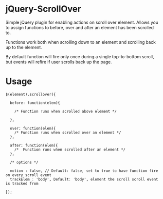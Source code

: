 jQuery-ScrollOver
=================

Simple jQuery plugin for enabling actions on scroll over element. Allows you to assign functions to before, over and after an element has been scrolled to.

Functions work both when scrolling down to an element and scrolling back up to the element.

By default function will fire only once during a single top-to-bottom scroll, but events will refire if user scrolls back up the page.

Usage
=====
```
$(element).scrollover({

  before: function(elem){
  
    /* Function runs when scrolled above element */
  
  }, 
  
  over: function(elem){
    /* Function runs when scrolled over an element */
  },
  
  after: function(elem){
    /*  Function runs when scrolled after an element */
  },
  
  /* options */
  
  motion : false, // Default: false, set to true to have function fire on every scroll event
  trackElem : 'body', Default: 'body', element the scroll scroll event is tracked from

});
```
